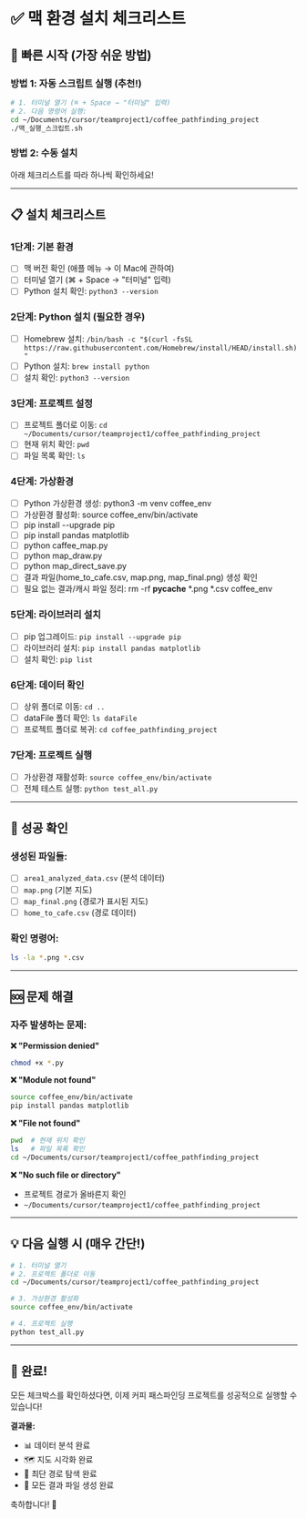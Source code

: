 # ✅ 맥 환경 설치 체크리스트

## 🚀 빠른 시작 (가장 쉬운 방법)

### 방법 1: 자동 스크립트 실행 (추천!)
```bash
# 1. 터미널 열기 (⌘ + Space → "터미널" 입력)
# 2. 다음 명령어 실행:
cd ~/Documents/cursor/teamproject1/coffee_pathfinding_project
./맥_실행_스크립트.sh
```

### 방법 2: 수동 설치
아래 체크리스트를 따라 하나씩 확인하세요!

---

## 📋 설치 체크리스트

### 1단계: 기본 환경
- [ ] 맥 버전 확인 (애플 메뉴 → 이 Mac에 관하여)
- [ ] 터미널 열기 (⌘ + Space → "터미널" 입력)
- [ ] Python 설치 확인: `python3 --version`

### 2단계: Python 설치 (필요한 경우)
- [ ] Homebrew 설치: `/bin/bash -c "$(curl -fsSL https://raw.githubusercontent.com/Homebrew/install/HEAD/install.sh)"`
- [ ] Python 설치: `brew install python`
- [ ] 설치 확인: `python3 --version`

### 3단계: 프로젝트 설정
- [ ] 프로젝트 폴더로 이동: `cd ~/Documents/cursor/teamproject1/coffee_pathfinding_project`
- [ ] 현재 위치 확인: `pwd`
- [ ] 파일 목록 확인: `ls`

### 4단계: 가상환경
- [ ] Python 가상환경 생성: python3 -m venv coffee_env
- [ ] 가상환경 활성화: source coffee_env/bin/activate
- [ ] pip install --upgrade pip
- [ ] pip install pandas matplotlib
- [ ] python caffee_map.py
- [ ] python map_draw.py
- [ ] python map_direct_save.py
- [ ] 결과 파일(home_to_cafe.csv, map.png, map_final.png) 생성 확인
- [ ] 필요 없는 결과/캐시 파일 정리: rm -rf __pycache__ *.png *.csv coffee_env

### 5단계: 라이브러리 설치
- [ ] pip 업그레이드: `pip install --upgrade pip`
- [ ] 라이브러리 설치: `pip install pandas matplotlib`
- [ ] 설치 확인: `pip list`

### 6단계: 데이터 확인
- [ ] 상위 폴더로 이동: `cd ..`
- [ ] dataFile 폴더 확인: `ls dataFile`
- [ ] 프로젝트 폴더로 복귀: `cd coffee_pathfinding_project`

### 7단계: 프로젝트 실행
- [ ] 가상환경 재활성화: `source coffee_env/bin/activate`
- [ ] 전체 테스트 실행: `python test_all.py`

---

## 🎯 성공 확인

### 생성된 파일들:
- [ ] `area1_analyzed_data.csv` (분석 데이터)
- [ ] `map.png` (기본 지도)
- [ ] `map_final.png` (경로가 표시된 지도)
- [ ] `home_to_cafe.csv` (경로 데이터)

### 확인 명령어:
```bash
ls -la *.png *.csv
```

---

## 🆘 문제 해결

### 자주 발생하는 문제:

**❌ "Permission denied"**
```bash
chmod +x *.py
```

**❌ "Module not found"**
```bash
source coffee_env/bin/activate
pip install pandas matplotlib
```

**❌ "File not found"**
```bash
pwd  # 현재 위치 확인
ls   # 파일 목록 확인
cd ~/Documents/cursor/teamproject1/coffee_pathfinding_project
```

**❌ "No such file or directory"**
- 프로젝트 경로가 올바른지 확인
- `~/Documents/cursor/teamproject1/coffee_pathfinding_project`

---

## 💡 다음 실행 시 (매우 간단!)

```bash
# 1. 터미널 열기
# 2. 프로젝트 폴더로 이동
cd ~/Documents/cursor/teamproject1/coffee_pathfinding_project

# 3. 가상환경 활성화
source coffee_env/bin/activate

# 4. 프로젝트 실행
python test_all.py
```

---

## 🎉 완료!

모든 체크박스를 확인하셨다면, 이제 커피 패스파인딩 프로젝트를 성공적으로 실행할 수 있습니다!

**결과물:**
- 📊 데이터 분석 완료
- 🗺 지도 시각화 완료  
- 🚶 최단 경로 탐색 완료
- 📁 모든 결과 파일 생성 완료

축하합니다! 🎊 